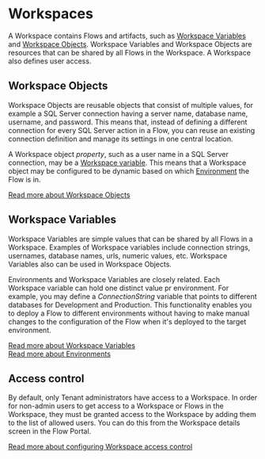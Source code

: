 # Workspaces

A Workspace contains Flows and artifacts, such as [Workspace Variables](workspaces/workspace-variables.md) and [Workspace Objects](workspaces/workspace-objects.md). Workspace Variables and Workspace Objects are resources that can be shared by all Flows in the Workspace. A Workspace also defines user access.

## Workspace Objects

Workspace Objects are reusable objects that consist of multiple values, for example a SQL Server connection having a server name, database name, username, and password. This means that, instead of defining a different connection for every SQL Server action in a Flow, you can reuse an existing connection definition and manage its settings in one central location.  

A Workspace object _property_, such as a user name in a SQL Server connection, may be a [Workspace variable](workspaces/workspace-variables.md). This means that a Workspace object may be configured to be dynamic based on which [Environment](environments.md) the Flow is in.

[Read more about Workspace Objects](workspaces/workspace-objects.md)

## Workspace Variables

Workspace Variables are simple values that can be shared by all Flows in a Workspace. Examples of Workspace variables include connection strings, usernames, database names, urls, numeric values, etc. Workspace Variables also can be used in Workspace Objects.

Environments and Workspace Variables are closely related. Each Workspace variable can hold one distinct value pr environment. For example, you may define a _ConnectionString_ variable that points to different databases for Development and Production. This functionality enables you to deploy a Flow to different environments without having to make manual changes to the configuration of the Flow when it's deployed to the target environment.

[Read more about Workspace Variables](workspaces/workspace-variables.md)  
[Read more about Environments](../flow/environments.md)

## Access control
By default, only Tenant administrators have access to a Workspace. In order for non-admin users to get access to a Workspace or Flows in the Workspace, they must be granted access to the Workspace by adding them to the list of allowed users. You can do this from the Workspace details screen in the Flow Portal.  

[Read more about configuring Workspace access control](../flow/workspaces/workspace-access-control.md)

